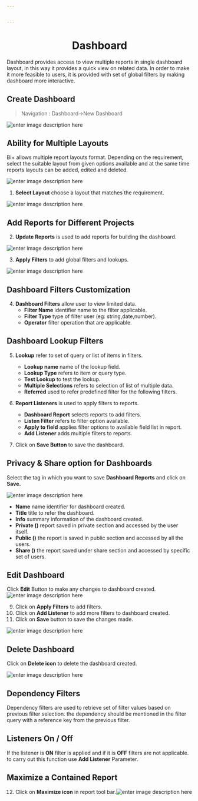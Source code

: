 ```yaml
---


---
```


<center><h1>Dashboard</h1></center>
<p>Dashboard provides access to view multiple reports in single dashboard layout, in this way it provides a quick view on related data. In order to make it more feasible to users, it is provided with set of global filters by making dashboard more interactive.</p>
<h2 id="create-dashboard">Create Dashboard</h2>
<blockquote>
<p>Navigation : Dashboard→New Dashboard</p>
</blockquote>
<p><img src="https://raw.githubusercontent.com/sv18042016/fp1/20367797e10c5eabfec8ab65d23699fb34843101/images/dash.png" alt="enter image description here"></p>
<h2 id="ability-for-multiple-layouts">Ability for Multiple Layouts</h2>
<p>Bi+ allows multiple report layouts format. Depending on the requirement, select the suitable layout from given options available and at the same time reports layouts can be added, edited and deleted.</p>
<p><img src="https://raw.githubusercontent.com/sv18042016/fp1/c9d6b6e9be883a4df0c62c47c8623392dc4e9e10/images/multiple_layout.png" alt="enter image description here"></p>
<ol>
<li><strong>Select  Layout</strong> choose a layout that matches the requirement.</li>
</ol>
<p><img src="https://raw.githubusercontent.com/sv18042016/fp1/c5df381a6fdd5127a3590acfc32d28528ae62449/images/dash_1.png" alt="enter image description here"></p>
<h2 id="add-reports-for-different-projects">Add Reports for Different Projects</h2>
<ol start="2">
<li><strong>Update Reports</strong> is used to add reports for building the dashboard.</li>
</ol>
<p><img src="https://raw.githubusercontent.com/sv18042016/fp1/8414a3a116f22024e677cb9e647af84aaa27f6c6/images/dash_2.png" alt="enter image description here"></p>
<ol start="3">
<li><strong>Apply Filters</strong> to add global filters and lookups.</li>
</ol>
<p><img src="https://raw.githubusercontent.com/sv18042016/fp1/6132f122dcb8f6567b9b63f0fe51d8fca0de5e01/images/dash_3.png" alt="enter image description here"></p>
<h2 id="dashboard-filters-customization">Dashboard Filters Customization</h2>
<ol start="4">
<li><strong>Dashboard Filters</strong> allow user to view limited data.
<ul>
<li><strong>Filter Name</strong> identifier name to the filter applicable.</li>
<li><strong>Filter Type</strong> type of filter user (eg: string,date,number).</li>
<li><strong>Operator</strong> filter operation that are applicable.</li>
</ul>
</li>
</ol>
<h2 id="dashboard-lookup-filters">Dashboard Lookup Filters</h2>
<ol start="5">
<li>
<p><strong>Lookup</strong>  refer to set of query or list of items in filters.</p>
<ul>
<li><strong>Lookup name</strong> name of the lookup field.</li>
<li><strong>Lookup Type</strong>  refers to item or query type.</li>
<li><strong>Test Lookup</strong> to test the lookup.</li>
<li><strong>Multiple Selections</strong> refers to selection of list of multiple data.</li>
<li><strong>Referred</strong> used to refer predefined filter for the following filters.</li>
</ul>
</li>
<li>
<p><strong>Report Listeners</strong> is used to apply filters to reports.</p>
<ul>
<li><strong>Dashboard Report</strong> selects reports to add filters.</li>
<li><strong>Listen Filter</strong> refers to filter option available.</li>
<li><strong>Apply to field</strong>  applies filter options to available field list in report.</li>
<li><strong>Add Listener</strong> adds multiple filters to reports.</li>
</ul>
</li>
<li>
<p>Click on <strong>Save Button</strong> to save the dashboard.</p>
</li>
</ol>
<h2 id="privacy--share-option-for-dashboards">Privacy &amp; Share option for Dashboards</h2>
<p>Select the tag in which you want to save <strong>Dashboard Reports</strong>  and click on <strong>Save.</strong></p>
<p><img src="https://raw.githubusercontent.com/sv18042016/fp1/0fb2c0fe9fbc99b6ac2cd3d818fe7533a74872b8/images/2018-02-06_16-09-56.png" alt="enter image description here"></p>
<ul>
<li><strong>Name</strong> name identifier for dashboard created.</li>
<li><strong>Title</strong> title to refer the dashboard.</li>
<li><strong>Info</strong> summary information of the dashboard created.</li>
<li><strong>Private ()</strong> report saved in private section and accessed by the user itself.</li>
<li><strong>Public ()</strong> the report is saved in public section and accessed by all the users.</li>
<li><strong>Share ()</strong> the report saved under share section and accessed by specific set of users.</li>
</ul>
<h2 id="edit---dashboard">Edit   Dashboard</h2>
<p>Click  <strong>Edit</strong> Button to make any changes to dashboard created.<br>
<img src="https://raw.githubusercontent.com/sv18042016/fp1/32cd07ab577aaece73d4b9b7f53010680bda5fa0/images/edit_dash2.png" alt="enter image description here"></p>
<ol start="9">
<li>Click on <strong>Apply Filters</strong> to add filters.</li>
<li>Click on <strong>Add Listener</strong> to add more filters to dashboard created.</li>
<li>Click on <strong>Save</strong> button to save the changes made.</li>
</ol>
<p><img src="https://raw.githubusercontent.com/sv18042016/fp1/8ddfd637b9b4be13275803e28d16a23a8fb52666/images/dash_edi3.png" alt="enter image description here"></p>
<h2 id="delete-dashboard">Delete Dashboard</h2>
<p>Click on <strong>Delete icon</strong> to delete the dashboard created.</p>
<p><img src="https://raw.githubusercontent.com/sv18042016/fp1/666070bb576904871a67ced2eb5388f9bcd1e142/images/dash_del.png" alt="enter image description here"></p>
<h2 id="dependency-filters">Dependency Filters</h2>
<p>Dependency filters are used to retrieve  set of filter values based on previous filter selection. the dependency should be mentioned in the filter query with a reference key from the previous filter.</p>
<h2 id="listeners-on--off">Listeners On / Off</h2>
<p>If the listener is <strong>ON</strong> filter is applied and if it is <strong>OFF</strong> filters are not applicable. to carry out this function use <strong>Add Listener</strong> Parameter.</p>
<h2 id="maximize-a-contained-report">Maximize a Contained Report</h2>
<ol start="12">
<li>Click on <strong>Maximize icon</strong> in report tool bar.<img src="https://raw.githubusercontent.com/sv18042016/fp1/078a756c7f5ed60ca10511acdbae528ea7f7cc16/images/repo_max.png" alt="enter image description here"></li>
</ol>

<!--stackedit_data:
eyJoaXN0b3J5IjpbLTE4NzAyMDY0NTldfQ==
-->